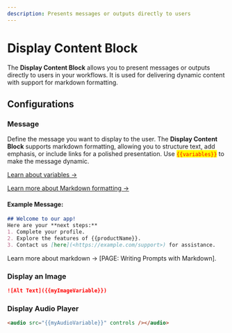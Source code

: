 ```yaml
---
description: Presents messages or outputs directly to users
---
```


# Display Content Block

The **Display Content Block** allows you to present messages or outputs directly to users in your workflows. It is used for delivering dynamic content with support for markdown formatting.

## **Configurations**

### **Message**

Define the message you want to display to the user. The **Display Content Block** supports markdown formatting, allowing you to structure text, add emphasis, or include links for a polished presentation. Use <mark style="color:red;">`{{variables}}`</mark> to make the message dynamic.

[Learn about variables →](../variables/)

[Learn more about Markdown formatting →](../writing-prompts/#using-markdown-to-write-prompts)

#### **Example Message**:

```markdown
## Welcome to our app!
Here are your **next steps:**
1. Complete your profile.
2. Explore the features of {{productName}}.
3. Contact us [here](<https://example.com/support>) for assistance.
```

Learn more about markdown → \[PAGE: Writing Prompts with Markdown].

### Display an Image

```markdown
![Alt Text]({{myImageVariable}})
```

### Display Audio Player

```markdown
<audio src="{{myAudioVariable}}" controls /></audio>
```
